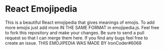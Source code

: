 # React Emojipedia 

This is a beautiful React emojipedia that gives meanings of emojis. To add more emojis just add more IN THE SAME FORMAT in emojipedia.js. Feel free to fork this repository and make your changes. Be sure to send a pull request so that I can merge them here. If you find any bugs feel free to create an issue. THIS EMOJIPEDIA WAS MADE BY  IronCoder#6068


































